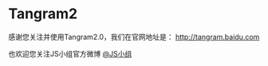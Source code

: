 Tangram2
========

感谢您关注并使用Tangram2.0，我们在官网地址是： 
	<a href="http://tangram.baidu.com">http://tangram.baidu.com</a>

也欢迎您关注JS小组官方微博 
	<a href="http://weibo.com/baidujs">@JS小组</a>
